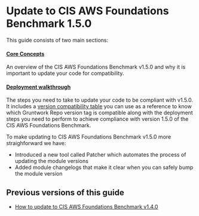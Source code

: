 # Update to CIS AWS Foundations Benchmark 1.5.0

This guide consists of two main sections:

<div className="dlist">

#### [Core Concepts](core-concepts.md)

An overview of the CIS AWS Foundations Benchmark v1.5.0 and why it is important to update your code for compatibility.

#### [Deployment walkthrough](deployment-walkthrough/step-1-check-your-live-infrastructure-is-cis-v1.4-compliant.md)

The steps you need to take to update your code to be compliant with v1.5.0. It includes a
[version compatibility table](deployment-walkthrough/step-2-update-references-to-the-gruntwork-infrastructure-as-code-library.md#compatibility-table) you can use as a reference to know which Gruntwork Repo version tag is compatible along with the deployment steps you need to perform to achieve compliance with version 1.5.0 of the CIS AWS Foundations Benchmark.

To make updating to CIS AWS Foundations Benchmark v1.5.0 more straighforward we have:
- Introduced a new tool called Patcher which automates the process of updating the module versions
- Added module changelogs that make it clear when you can safely bump the module version

</div>

## Previous versions of this guide

- [How to update to CIS AWS Foundations Benchmark v1.4.0](/guides/stay-up-to-date/cis/cis-1.4.0)


<!-- ##DOCS-SOURCER-START
{
  "sourcePlugin": "local-copier",
  "hash": "4c7487ff5ca1fec742f2f2b9ec62af04"
}
##DOCS-SOURCER-END -->
